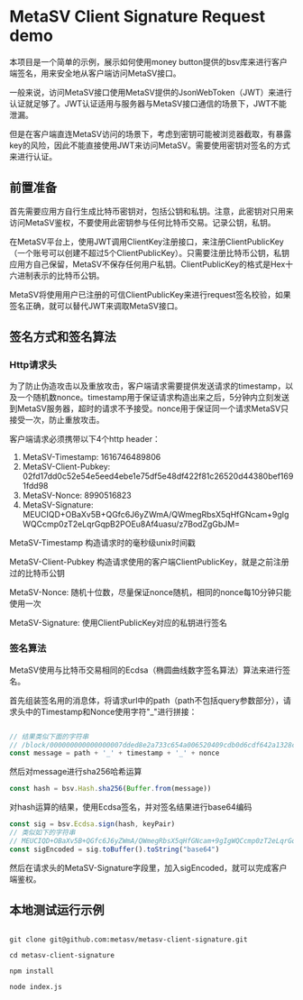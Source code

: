 # MetaSV Client Signature Request demo

本项目是一个简单的示例，展示如何使用money button提供的bsv库来进行客户端签名，用来安全地从客户端访问MetaSV接口。

一般来说，访问MetaSV接口使用MetaSV提供的JsonWebToken（JWT）来进行认证就足够了。JWT认证适用与服务器与MetaSV接口通信的场景下，JWT不能泄漏。

但是在客户端直连MetaSV访问的场景下，考虑到密钥可能被浏览器截取，有暴露key的风险，因此不能直接使用JWT来访问MetaSV。需要使用密钥对签名的方式来进行认证。

## 前置准备

首先需要应用方自行生成比特币密钥对，包括公钥和私钥。注意，此密钥对只用来访问MetaSV鉴权，不要使用此密钥参与任何比特币交易。记录公钥，私钥。

在MetaSV平台上，使用JWT调用ClientKey注册接口，来注册ClientPublicKey（一个账号可以创建不超过5个ClientPublicKey）。只需要注册比特币公钥，私钥应用方自己保留，MetaSV不保存任何用户私钥。ClientPublicKey的格式是Hex十六进制表示的比特币公钥。

MetaSV将使用用户已注册的可信ClientPublicKey来进行request签名校验，如果签名正确，就可以替代JWT来调取MetaSV接口。

## 签名方式和签名算法

### Http请求头

为了防止伪造攻击以及重放攻击，客户端请求需要提供发送请求的timestamp，以及一个随机数nonce。timestamp用于保证请求构造出来之后，5分钟内立刻发送到MetaSV服务器，超时的请求不予接受。nonce用于保证同一个请求MetaSV只接受一次，防止重放攻击。

客户端请求必须携带以下4个http header：

1. MetaSV-Timestamp: 1616746489806
2. MetaSV-Client-Pubkey: 02fd17dd0c52e54e5eed4ebe1e75df5e48df422f81c26520d44380bef1691fdd98
3. MetaSV-Nonce: 8990516823
4. MetaSV-Signature: MEUCIQD+OBaXv5B+QGfc6J6yZWmA/QWmegRbsX5qHfGNcam+9gIgWQCcmp0zT2eLqrGqpB2POEu8Af4uasu/z7BodZgGbJM=

MetaSV-Timestamp 构造请求时的毫秒级unix时间戳

MetaSV-Client-Pubkey 构造请求使用的客户端ClientPublicKey，就是之前注册过的比特币公钥

MetaSV-Nonce: 随机十位数，尽量保证nonce随机，相同的nonce每10分钟只能使用一次

MetaSV-Signature: 使用ClientPublicKey对应的私钥进行签名

### 签名算法

MetaSV使用与比特币交易相同的Ecdsa（椭圆曲线数字签名算法）算法来进行签名。

首先组装签名用的消息体，将请求url中的path（path不包括query参数部分），请求头中的Timestamp和Nonce使用字符"_"进行拼接：

```javascript

// 结果类似下面的字符串
// /block/000000000000000007dded8e2a733c654a006520409cdb0d6cdf642a1328c330_1616746489806_8990516823
const message = path + '_' + timestamp + '_' + nonce

```

然后对message进行sha256哈希运算

```javascript
const hash = bsv.Hash.sha256(Buffer.from(message))
```

对hash运算的结果，使用Ecdsa签名，并对签名结果进行base64编码

```javascript
const sig = bsv.Ecdsa.sign(hash, keyPair)
// 类似如下的字符串
// MEUCIQD+OBaXv5B+QGfc6J6yZWmA/QWmegRbsX5qHfGNcam+9gIgWQCcmp0zT2eLqrGqpB2POEu8Af4uasu/z7BodZgGbJM=
const sigEncoded = sig.toBuffer().toString("base64")
```

然后在请求头的MetaSV-Signature字段里，加入sigEncoded，就可以完成客户端鉴权。

## 本地测试运行示例 

```shell

git clone git@github.com:metasv/metasv-client-signature.git

cd metasv-client-signature

npm install

node index.js

```
